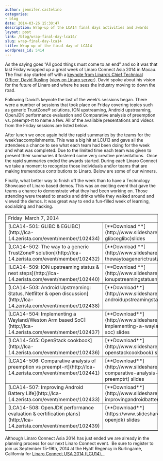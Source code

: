 ```yaml
---
author: jennifer.castelino
categories:
- blog
date: 2014-03-26 15:30:47
description: Wrap-up of the LCA14 final days activities and awards
layout: post
link: /blog/wrap-final-day-lca14/
slug: wrap-final-day-lca14
title: Wrap-up of the final day of LCA14
wordpress_id: 5414
---
```


As the saying goes “All good things must come to an end” and so it was that last Friday wrapped up a great week of Linaro Connect Asia 2014 in Macau. The final day started off with a [keynote from Linaro’s Chief Technical Officer, David Rusling](https://www.youtube.com/watch?v=AQRVNO4NEaM) ([view on Linaro server](http://people.linaro.org/linaro-connect/lca14/videos/03-07-Friday/Keynote-%20David%20Rusling.mp4)). David spoke about his vision for the future of Linaro and where he sees the industry moving to down the road.

Following David’s keynote the last of the week’s sessions began. There were a number of sessions that took place on Friday covering topics such as generic TrustZone® solutions, ION upstreaming, Android upstreaming, OpenJDK performance evaluation and Comparative analysis of preemption vs. preempt-rt to name a few. All of the available presentations and videos from the Friday sessions are listed below.

After lunch we once again held the rapid summaries by the teams for the week’saccomplishments. This was a big hit at LCU13 and gave all the attendees a chance to see what each team had been doing for the week and what was completed. Due to the limited time each team was given to present their summaries it fostered some very creative presentations.  Once the rapid summaries ended the awards started. During each Linaro Connect we take a moment to recognize those individuals and/or teams that are making tremendous contributions to Linaro. Below are some of our winners.


Finally, what better way to finish off the week than to have a Technology Showcase of Linaro based demos. This was an exciting event that gave the teams a chance to demonstrate what they had been working on. Those attending were treated to snacks and drinks while they walked around and viewed the demos. It was great way to end a fun-filled week of learning, socializing and hacking.

<table cellpadding="0" width="100%" cellspacing="0" border="1" class="table responsive-table" >
<tbody >
<tr >

<td colspan="4" width="874" valign="top" markdown="1">
Friday  March 7, 2014
</td>
</tr>
<tr >

<td width="268" valign="top" markdown="1">
[LCA14-501: GLIBC & EGLIBC](http://lca-14.zerista.com/event/member/102434)
</td>

<td width="175" valign="top" markdown="1">
[**Download **](http://www.slideshare.net/linaroorg/lca14-14501-glibceglibc)slides
</td>

<td width="204" valign="top" markdown="1">
[**Video**](https://www.youtube.com/watch?v=_xAo1zvmyC8&list=UUIVqQKxCyQLJS6xvSmfndLA) (You Tube)
</td>

<td width="227" valign="top" markdown="1">
[**Video**** **](http://people.linaro.org/linaro-connect/lca14/videos/03-07-Friday/LCA14-501-%20GLIBC%20&%20EGLIBC.mp4)(Linaro Server)
</td>
</tr>
<tr >

<td width="268" valign="top" markdown="1">
[LCA14-502: The way to a generic TrustZone® solution](http://lca-14.zerista.com/event/member/102432)
</td>

<td width="175" valign="top" markdown="1">
[**Download **](http://www.slideshare.net/linaroorg/lca14-502-thewaytoagenerictrustzonesolution)slides
</td>

<td width="204" valign="top" markdown="1">
No Video available
</td>

<td width="227" valign="top" markdown="1">
No Video available
</td>
</tr>
<tr >

<td width="268" valign="top" markdown="1">
[LCA14-509: ION upstreaming status & next steps](http://lca-14.zerista.com/event/member/102440)
</td>

<td width="175" valign="top" markdown="1">
[**Download **](http://www.slideshare.net/linaroorg/lca14-509-ionupstreamingstatusnextsteps)slides
</td>

<td width="204" valign="top" markdown="1">
[**Video**](https://www.youtube.com/watch?v=3ds_UJqX7mM) (You Tube)
</td>

<td width="227" valign="top" markdown="1">
[**Video** ](http://people.linaro.org/linaro-connect/lca14/videos/03-07-Friday/LCA14-509-%20ION%20upstreaming%20status%20&%20next%20steps.mp4)(Linaro Server)
</td>
</tr>
<tr >

<td width="268" valign="top" markdown="1">
[LCA14-503: Android Upstreaming: Status, Netfilter & open discussion](http://lca-14.zerista.com/event/member/102438)
</td>

<td width="175" valign="top" markdown="1">
[**Download**](http://www.slideshare.net/linaroorg/lca14-503-androidupstreamingstatusnetfilteropendiscussion) slides
</td>

<td width="204" valign="top" markdown="1">
[**Video**** **](https://www.youtube.com/watch?v=PyHdw-VReFM)(You Tube)
</td>

<td width="227" valign="top" markdown="1">
[**Video** ](http://people.linaro.org/linaro-connect/lca14/videos/03-07-Friday/LCA14-503-%20Android%20Upstreaming-%20Status,%20Netfilter%20&%20open%20discussion.mp4)(Linaro Server)
</td>
</tr>
<tr >

<td width="268" valign="top" markdown="1">
[LCA14-504: Implementing a Wayland/Weston Arm based SoC](http://lca-14.zerista.com/event/member/102437)
</td>

<td width="175" valign="top" markdown="1">
[**Download**](http://www.slideshare.net/linaroorg/lca14-lca14504-implementing-a-waylandweston-arm-based-soc) slides
</td>

<td width="204" valign="top" markdown="1">
[**Video**](https://www.youtube.com/watch?v=IAyVMS5XJS0) (You Tube)
</td>

<td width="227" valign="top" markdown="1">
[**Video** ](http://people.linaro.org/linaro-connect/lca14/videos/03-07-Friday/LCA14-504-%20Implementing%20a%20Wayland-Weston%20Arm%20based%20SoC.mp4)(Linaro Server)
</td>
</tr>
<tr >

<td width="268" valign="top" markdown="1">
[LCA14-505: OpenStack cookbook](http://lca-14.zerista.com/event/member/102436)
</td>

<td width="175" valign="top" markdown="1">
[**Download**](http://www.slideshare.net/linaroorg/lca14-505-openstackcookbook) slides
</td>

<td width="204" valign="top" markdown="1">
[**Video**](https://www.youtube.com/watch?v=-818b2DpDUs) (You Tube)
</td>

<td width="227" valign="top" markdown="1">
[**Video** ](http://people.linaro.org/linaro-connect/lca14/videos/03-07-Friday/LCA14-505-%20OpenStack%20cookbook.mp4)(Linaro Server)
</td>
</tr>
<tr >

<td width="268" valign="top" markdown="1">
[LCA14-506: Comparative analysis of preemption vs preempt-rt](http://lca-14.zerista.com/event/member/102441)
</td>

<td width="175" valign="top" markdown="1">
[**Download**](http://www.slideshare.net/linaroorg/lca14-lca14506-comparative-analysis-of-preemption-vs-preemptrt) slides
</td>

<td width="204" valign="top" markdown="1">
[**Video**](https://www.youtube.com/watch?v=QiguBicpB88) (You Tube)
</td>

<td width="227" valign="top" markdown="1">
[**Video** ](http://people.linaro.org/linaro-connect/lca14/videos/03-07-Friday/LCA14-506-%20Comparative%20analysis%20of%20preemption%20vs%20preempt-rt.mp4)(Linaro Server)
</td>
</tr>
<tr >

<td width="268" valign="top" markdown="1">
[LCA14-507: Improving Android Battery Life](http://lca-14.zerista.com/event/member/102433)
</td>

<td width="175" valign="top" markdown="1">
[**Download**](http://www.slideshare.net/linaroorg/lca14-507-improvingandroidbatterylife) slides
</td>

<td width="204" valign="top" markdown="1">
[**Video**](https://www.youtube.com/watch?v=aqqDHSheuaI) (You Tube)
</td>

<td width="227" valign="top" markdown="1">
[**Video** ](http://people.linaro.org/linaro-connect/lca14/videos/03-07-Friday/LCA14-507-%20Improving%20Android%20Battery%20Life.mp4)(Linaro Server)
</td>
</tr>
<tr >

<td width="268" valign="top" markdown="1">
[LCA14-508: OpenJDK performance evaluation & certification plans](http://lca-14.zerista.com/event/member/102439)
</td>

<td width="175" valign="top" markdown="1">
[**Download**](https://www.slideshare.net/linaroorg/lca14-openjdk) slides
</td>

<td width="204" valign="top" markdown="1">
[**Video**](https://www.youtube.com/watch?v=42P4XN9C07I) (You Tube)
</td>

<td width="227" valign="top" markdown="1">
[**Video** ](http://people.linaro.org/linaro-connect/lca14/videos/03-07-Friday/LCA14-508-%20OpenJDK%20performance%20evaluation%20&%20certification%20plans.mp4)(Linaro Server)
</td>
</tr>
</tbody>
</table>


Although Linaro Connect Asia 2014 has just ended we are already in the planning process for our next Linaro Connect event.  Be sure to register to join us September 15-19th, 2014 at the Hyatt Regency in Burlingame, California for [Linaro Connect USA 2014 (LCU14).  ](http://connect.linaro.org/lca14)